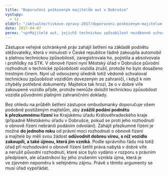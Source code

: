 ```yaml
---
title: "Doporučení poškozeným majitelům aut v Dobrušce"
vystupy:
  - tz
oldUrl: "/aktualne/tiskove-zpravy-2017/doporuceni-poskozenym-majitelum-aut-v-dobrusce"
date: 2017-04-07
perex: "<p>Majitelé aut, jejichž technickou způsobilost nezákonně schvaloval úředník Městského úřadu v Dobrušce, odsouzený za to z trestného činu, se proti nynějším rozhodnutím o obnově řízení mohou bránit podnětem k přezkumnému řízení, v němž budou namítat dobrou víru, s níž auto v ČR zakoupili, a také újmu, která jim nyní vznikne.</p>"
---
```


<!-- imported from the old website -->

<p>Zástupce veřejné ochránkyně práv zahájil šetření na základě podnětu stěžovatelky, která v minulosti v České republice řádně zakoupila automobil s platnou technickou způsobilostí, zaregistrovala ho, pojistila a absolvovala i prohlídky na STK. V obnově řízení nyní Městský úřad v Dobrušce původní rozhodnutí o technické způsobilosti vozidla zrušil, protože ho bylo dosaženo trestným činem. Nyní už odsouzený úředník totiž vědomě schvaloval technickou způsobilost vozidlům dovezeným ze zahraničí, i když k nim chyběly potřebné dokumenty. Majitelce tak hrozí, že o v dobré víře zakoupené vozidlo přijde, protože nemůže doložit technickou způsobilost vozidla původními platnými zahraničními doklady.</p><p> Bez ohledu na průběh šetření zástupce ombudsmanky doporučuje všem podobně postiženým majitelům, aby <b>zvážili podání podnětu k přezkumnému řízení</b> ke Krajskému úřadu Královéhradeckého kraje (případně Městskému úřadu v Dobrušce, pokud se proti jeho rozhodnutí o obnově řízení nebránili podáním odvolání). Zahájit přezkumné řízení je možné <b>do jednoho roku</b> od právní moci rozhodnutí o obnově řízení a majitelé by měli svou žádost <b>odůvodnit dobrou vírou, s níž vozidlo zakoupili, a také újmou, která jim vzniká</b>. Podle správního řádu má totiž úřad při rozhodování o obnově řízení šetřit práva nabytá v dobré víře a nerušit původní rozhodnutí, které sice bylo vydáno v rozporu s právním předpisem, ale účastníkovi by jeho zrušením vznikla újma, která je ve zjevném nepoměru k veřejnému zájmu. Právě s těmito argumenty se musí úřad vypořádat.</p>
